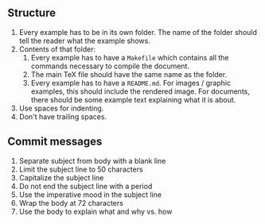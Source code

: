 ## Structure

1. Every example has to be in its own folder. The name of the folder should
   tell the reader what the example shows.
2. Contents of that folder:
    1. Every example has to have a `Makefile` which contains all the commands
       necessary to compile the document.
    2. The main TeX file should have the same name as the folder.
    3. Every example has to have a `README.md`. For images / graphic examples,
       this should include the rendered image. For documents, there should be
       some example text explaining what it is about.
3. Use spaces for indenting.
4. Don't have trailing spaces.


## Commit messages

1. Separate subject from body with a blank line
2. Limit the subject line to 50 characters
3. Capitalize the subject line
4. Do not end the subject line with a period
5. Use the imperative mood in the subject line
6. Wrap the body at 72 characters
7. Use the body to explain what and why vs. how